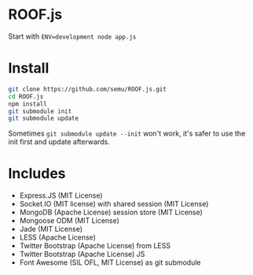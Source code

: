 # ROOF.js

Start with `ENV=development node app.js`

# Install

```bash
git clone https://github.com/semu/ROOF.js.git
cd ROOF.js
npm install
git submodule init
git submodule update
```

Sometimes `git submodule update --init` won't work, it's safer to use the init first and update afterwards.

# Includes	

- Express.JS (MIT License)
- Socket.IO (MIT license) with shared session (MIT License)
- MongoDB (Apache License) session store (MIT License)
- Mongoose ODM (MIT License)
- Jade (MIT License)
- LESS (Apache License)
- Twitter Bootstrap (Apache License) from LESS
- Twitter Bootstrap (Apache License) JS
- Font Awesome (SIL OFL, MIT License) as git submodule 
